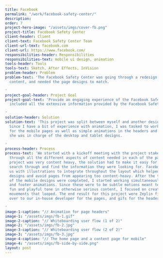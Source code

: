 ```yaml
---
title: Facebook
permalink: "/work/facebook-safety-center/"
description: 
order: 7
project-hero-image: "/assets/imgs/cover-fb.png"
project-title: Facebook Safety Center
client-header: Client
client-text: Facebook Safety Center Team
client-url-text: facebook.com
client-url: https://www.facebook.com/
responsibilities-header: Responsibilities
responsibilities-text: mobile ui design, animation
tools-header: Tools
tools-text: Sketch, After Effects, InVision
problem-header: Problem
problem-text: 'The Facebook Safety Center was going through a redesign of all its
  content, and needed the page designs to match.

'
project-goal-header: Project Goal
project-goal-text: 'Provide an engaging experience of the Facebook Safety Center that
  included all the extensive information provided by the Facebook Safety team.

'
solution-header: Solution
solution-text: 'This project was split between myself and another designer on my team.
  Since I have a bit of experience with animation, I was tasked to work on the design
  for the mobile pages as well as simple animations in the headers and footers, while
  she was in charge of the desktop and tablet designs.

'
process-header: Process
process-text: 'We started with a kickoff meeting with the project stakeholders, talking
  through all the different aspects of content needed in each of the pages. As this
  project was very content heavy, the solution had to make it easy for readers to
  search through and find the information they were looking for. Facebook provided
  us with illustrations to integrate throughout the layout which helped breakup our
  designs and avoid pages from appearing too content-heavy. After the the main parts
  of the mobile designs were completed, I started working simultaneously on the header
  and footer animations. Since these were to be subtle motions meant to provide a
  fun and playful tone in otherwise serious content, I focused on creating slight
  movements that looped. The end result for this project were Zeplin files passed
  over to our in-house developer for the pages, and gifs for the headers and footers.

'
image-1-caption: "// Animation for page headers"
image-1: "/assets/imgs/fb-1.gif"
image-2-caption: "// Whiteboarding user flow (1 of 2)"
image-2: "/assets/imgs/fb-2.jpg"
image-3-caption: "// Whiteboarding user flow (2 of 2)"
image-3: "/assets/imgs/fb-3.jpg"
image-4-caption: "// The home page and a content page for mobile"
image-4: "/assets/imgs/fb-side-by-side.png"
layout: post
---
```


